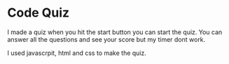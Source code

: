 # Code Quiz

I made a quiz when you hit the start button you can start the quiz. You can answer all the questions and see your score but my timer dont work. 

I used javascrpit, html and css to make the quiz.
